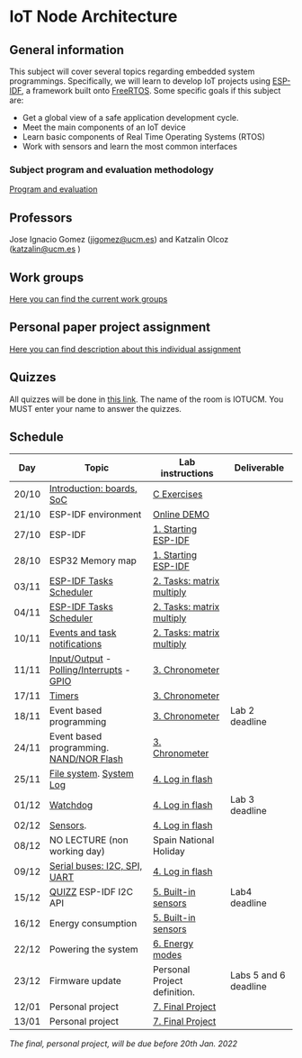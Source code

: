 # IoT Node Architecture

## General information

This subject will cover several topics regarding embedded system programmings. Specifically, we will learn to develop IoT projects using [ESP-IDF](https://docs.espressif.com/projects/esp-idf/en/stable/esp32/get-started/index.html), a framework built onto [FreeRTOS](https://www.freertos.org/).  Some specific goals if this subject are:

* Get a global view of a safe application  development cycle.
* Meet the main components of an IoT device
* Learn basic components of Real Time Operating Systems (RTOS)
* Work with sensors and learn the most common interfaces

### Subject program and evaluation methodology

  [Program and evaluation](slides/intro.pdf)

## Professors

Jose Ignacio Gomez (jigomez@ucm.es) and Katzalin Olcoz  (katzalin@ucm.es )

## Work groups

[Here you can find the current work groups](groups.md)

## Personal paper project assignment

[Here you can find  description about this individual assignment](paperProject.md)

## Quizzes
All quizzes will be done in [this link](https://b.socrative.com/login/student/). The name of the room is IOTUCM.
You MUST enter your name to answer the quizzes.


## Schedule

|    Day      | Topic                    |  Lab instructions   |  Deliverable   |
|--------------|------------------------|-------------------------|-------------------|
| 20/10  | [Introduction: boards, SoC](slides/soc.pdf)  |  [C Exercises](ctutorial/index.md)   |  |
| 21/10  | ESP-IDF environment  | [Online DEMO](demo/index.md)  |          |
| 27/10  | ESP-IDF   			| [1. Starting ESP-IDF ](P1/index.md)              | |
| 28/10  | ESP32 Memory map              | [1. Starting ESP-IDF ](P1/index.md)              | |
|03/11  | [ESP-IDF Tasks Scheduler](slides/tasks.pdf)     | [2. Tasks: matrix multiply ](P2/index.md)              |  |
|04/11  | [ESP-IDF Tasks Scheduler](slides/tasks.pdf)  | [2. Tasks: matrix multiply ](P2/index.md)    |   |
|10/11  | [Events and task notifications](slides/events.pdf) | [2. Tasks: matrix multiply  ](P2/index.md)    |   |
|11/11  | [Input/Output](slides/IO.pdf) -  [Polling/Interrupts](slides/interrupts.pdf) -  [GPIO](slides/gpio.pdf)  | [3. Chronometer](P3/index.md)                | | 
|17/11  | [Timers](slides/timer.pdf)	| 				[3. Chronometer](P3/index.md)            |     |
|18/11  |  Event based programming  	  		     | [3. Chronometer](P3/index.md)            | Lab 2 deadline    |
|24/11  |  Event based programming. [NAND/NOR Flash](slides/storage.pdf)    |[3. Chronometer](P3/index.md) |   |
|25/11  | [File system](slides/partitions.pdf). [System Log](slides/logging.pdf)       	|[4. Log in flash](P4/index.md) | |
|01/12  | [Watchdog](slides/watchdog.pdf) | [4. Log in flash](P4/index.md) |  Lab 3 deadline |
|02/12  | [Sensors](slides/sensors.pdf). 	    | [4. Log in flash](P4/index.md)            |  |
|08/12  | NO LECTURE (non working day)  | Spain National Holiday    | |
|09/12  | [Serial buses: I2C, SPI, UART](slides/serial.pdf)	  | [4. Log in flash](P4/index.md)                   |   |
|15/12  | [QUIZZ](https://b.socrative.com/login/student/)  ESP-IDF I2C API		  | [5. Built-in sensors](P5/index.md)                |  Lab4 deadline |
|16/12  | Energy consumption           | [5. Built-in sensors](P5/index.md)         |   |
|22/12 | Powering the system           | [6. Energy modes](P6/index.md) | |
|23/12 | Firmware update                 | Personal Project definition.   |  Labs 5 and 6 deadline |
|12/01 | Personal project                  | [7. Final Project](P7/index.md) |   |
|13/01 | Personal project                  | [7. Final Project](P7/index.md) | |

*The final, personal project, will be due before 20th Jan. 2022*

